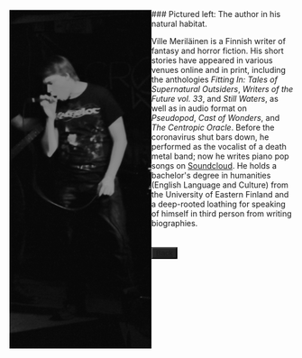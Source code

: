 <img align="left" src="kuva.png">
### Pictured left: The author in his natural habitat. &nbsp;

Ville Meriläinen is a Finnish writer of fantasy and horror fiction. His short stories have appeared in various venues online and in print, including the anthologies _Fitting In: Tales of Supernatural Outsiders_, _Writers of the Future vol. 33_, and _Still Waters_, as well as in audio format on _Pseudopod_, _Cast of Wonders_, and _The Centropic Oracle_. Before the coronavirus shut bars down, he performed as the vocalist of a death metal band; now he writes piano pop songs on [Soundcloud](https://soundcloud.com/carcass-eater). He holds a bachelor's degree in humanities (English Language and Culture) from the University of Eastern Finland and a deep-rooted loathing for speaking of himself in third person from writing biographies.


## <button type="button" body style="background-color:#252525;">[Back](index.md)</button>
